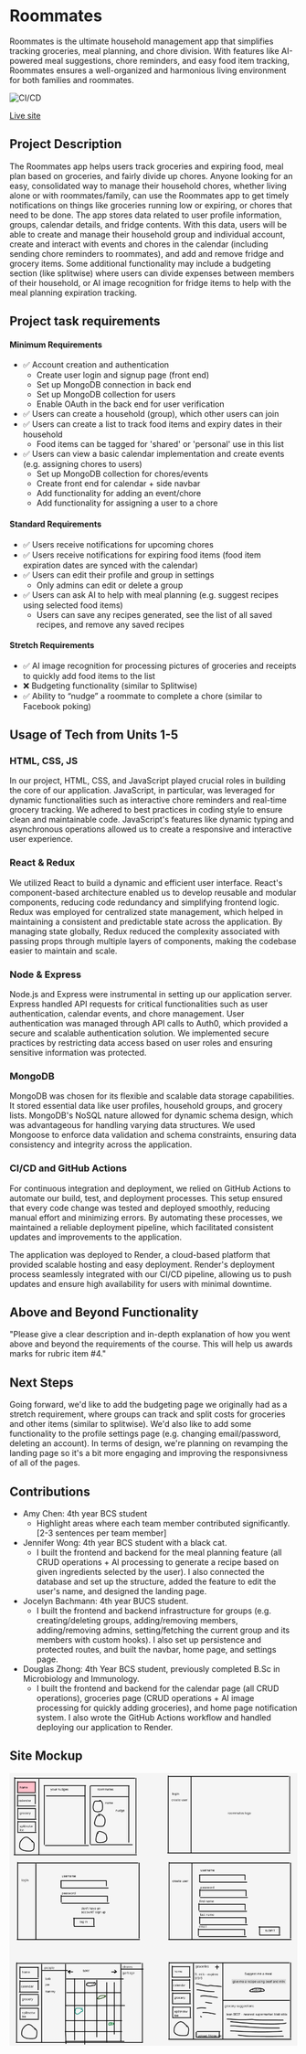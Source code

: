 # Roommates

Roommates is the ultimate household management app that simplifies tracking groceries, meal planning, and chore division. With features like AI-powered meal suggestions, chore reminders, and easy food item tracking, Roommates ensures a well-organized and harmonious living environment for both families and roommates.

![CI/CD](https://github.com/ubc-cpsc455-2024S/project-05_bus/actions/workflows/main.yml/badge.svg)

[Live site](https://roommates-9z8g.onrender.com/)

## Project Description
The Roommates app helps users track groceries and expiring food, meal plan based on groceries, and fairly divide up chores. Anyone looking for an easy, consolidated way to manage their household chores, whether living alone or with roommates/family, can use the Roommates app to get timely notifications on things like groceries running low or expiring, or chores that need to be done. The app stores data related to user profile information, groups, calendar details, and fridge contents. With this data, users will be able to create and manage their household group and individual account, create and interact with events and chores in the calendar (including sending chore reminders to roommates), and add and remove fridge and grocery items. Some additional functionality may include a budgeting section (like splitwise) where users can divide expenses between members of their household, or AI image recognition for fridge items to help with the meal planning expiration tracking.

## Project task requirements
#### Minimum Requirements
- ✅ Account creation and authentication
  - Create user login and signup page (front end)
  - Set up MongoDB connection in back end
  - Set up MongoDB collection for users
  - Enable OAuth in the back end for user verification
- ✅ Users can create a household (group), which other users can join
- ✅ Users can create a list to track food items and expiry dates in their household
  - Food items can be tagged for 'shared' or 'personal' use in this list
- ✅ Users can view a basic calendar implementation and create events (e.g. assigning chores to users)
  - Set up MongoDB collection for chores/events
  - Create front end for calendar + side navbar
  - Add functionality for adding an event/chore
  - Add functionality for assigning a user to a chore
#### Standard Requirements 
- ✅ Users receive notifications for upcoming chores
- ✅ Users receive notifications for expiring food items (food item expiration dates are synced with the calendar)
- ✅ Users can edit their profile and group in settings
  -  Only admins can edit or delete a group
- ✅ Users can ask AI to help with meal planning (e.g. suggest recipes using selected food items)
  - Users can save any recipes generated, see the list of all saved recipes, and remove any saved recipes
#### Stretch Requirements
- ✅ AI image recognition for processing pictures of groceries and receipts to quickly add food items to the list
- ❌ Budgeting functionality (similar to Splitwise)
- ✅ Ability to “nudge” a roommate to complete a chore (similar to Facebook poking)

## Usage of Tech from Units 1-5

### HTML, CSS, JS

In our project, HTML, CSS, and JavaScript played crucial roles in building the core of our application. JavaScript, in particular, was leveraged for dynamic functionalities such as interactive chore reminders and real-time grocery tracking. We adhered to best practices in coding style to ensure clean and maintainable code. JavaScript's features like dynamic typing and asynchronous operations allowed us to create a responsive and interactive user experience.

### React & Redux

We utilized React to build a dynamic and efficient user interface. React's component-based architecture enabled us to develop reusable and modular components, reducing code redundancy and simplifying frontend logic. Redux was employed for centralized state management, which helped in maintaining a consistent and predictable state across the application. By managing state globally, Redux reduced the complexity associated with passing props through multiple layers of components, making the codebase easier to maintain and scale.

### Node & Express

Node.js and Express were instrumental in setting up our application server. Express handled API requests for critical functionalities such as user authentication, calendar events, and chore management. User authentication was managed through API calls to Auth0, which provided a secure and scalable authentication solution. We implemented secure practices by restricting data access based on user roles and ensuring sensitive information was protected.

### MongoDB

MongoDB was chosen for its flexible and scalable data storage capabilities. It stored essential data like user profiles, household groups, and grocery lists. MongoDB's NoSQL nature allowed for dynamic schema design, which was advantageous for handling varying data structures. We used Mongoose to enforce data validation and schema constraints, ensuring data consistency and integrity across the application.

### CI/CD and GitHub Actions

For continuous integration and deployment, we relied on GitHub Actions to automate our build, test, and deployment processes. This setup ensured that every code change was tested and deployed smoothly, reducing manual effort and minimizing errors. By automating these processes, we maintained a reliable deployment pipeline, which facilitated consistent updates and improvements to the application.

The application was deployed to Render, a cloud-based platform that provided scalable hosting and easy deployment. Render's deployment process seamlessly integrated with our CI/CD pipeline, allowing us to push updates and ensure high availability for users with minimal downtime.

## Above and Beyond Functionality
"Please give a clear description and in-depth explanation of how you went above and beyond the requirements of the course. This will help us awards marks for rubric item #4."

## Next Steps
Going forward, we'd like to add the budgeting page we originally had as a stretch requirement, where groups can track and split costs for groceries and other items (similar to splitwise). We'd also like to add some functionality to the profile settings page (e.g. changing email/password, deleting an account). In terms of design, we're planning on revamping the landing page so it's a bit more engaging and improving the responsivness of all of the pages. 

## Contributions
- Amy Chen: 4th year BCS student
  - Highlight areas where each team member contributed significantly. [2-3 sentences per team member]
- Jennifer Wong: 4th year BCS student with a black cat.
  - I built the frontend and backend for the meal planning feature (all CRUD operations + AI processing to generate a recipe based on given ingredients selected by the user). I also connected the database and set up the structure, added the feature to edit the user's name, and designed the landing page.
- Jocelyn Bachmann: 4th year BUCS student.
  - I built the frontend and backend infrastructure for groups (e.g. creating/deleting groups, adding/removing members, adding/removing admins, setting/fetching the current group and its members with custom hooks). I also set up persistence and protected routes, and built the navbar, home page, and settings page.
- Douglas Zhong: 4th Year BCS student, previously completed B.Sc in Microbiology and Immunology.
  - I built the frontend and backend for the calendar page (all CRUD operations), groceries page (CRUD operations + AI image processing for quickly adding groceries), and home page notification system. I also wrote the GitHub Actions workflow and handled deploying our application to Render.

## Site Mockup
<img src ="images/prototype.png">
